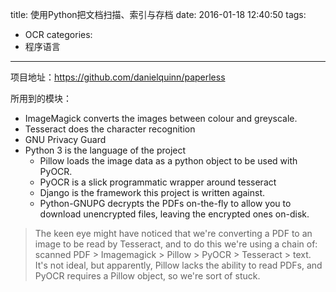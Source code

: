 title: 使用Python把文档扫描、索引与存档
date: 2016-01-18 12:40:50
tags:
- OCR
categories:
- 程序语言

---

项目地址：<https://github.com/danielquinn/paperless>

所用到的模块：
- ImageMagick converts the images between colour and greyscale.
- Tesseract does the character recognition
- GNU Privacy Guard
- Python 3 is the language of the project
    - Pillow loads the image data as a python object to be used with PyOCR.
    - PyOCR is a slick programmatic wrapper around tesseract
    - Django is the framework this project is written against.
    - Python-GNUPG decrypts the PDFs on-the-fly to allow you to download unencrypted files, leaving the encrypted ones on-disk.

> The keen eye might have noticed that we're converting a PDF to an image to be read by Tesseract, and to do this we're using a chain of: scanned PDF > Imagemagick > Pillow > PyOCR > Tesseract > text. It's not ideal, but apparently, Pillow lacks the ability to read PDFs, and PyOCR requires a Pillow object, so we're sort of stuck.

